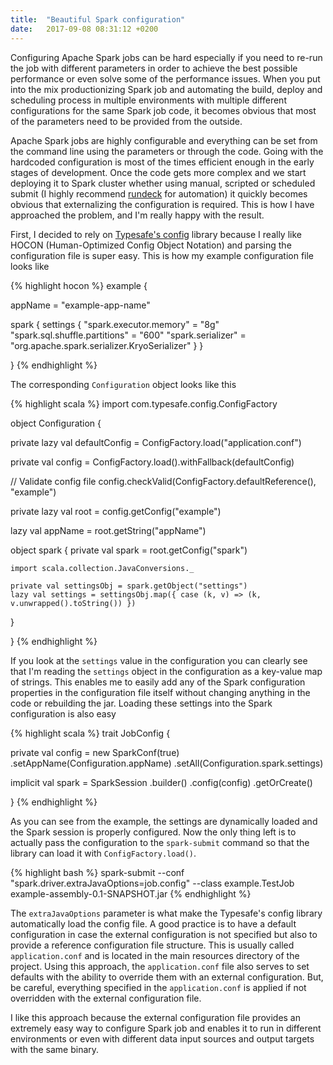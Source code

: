 ```yaml
---
title:  "Beautiful Spark configuration"
date:   2017-09-08 08:31:12 +0200
---
```


Configuring Apache Spark jobs can be hard especially if you need to re-run the job with different parameters in order to achieve the best possible performance or even solve some of the performance issues. When you put into the mix productionizing Spark job and automating the build, deploy and scheduling process in multiple environments with multiple different configurations for the same Spark job code, it becomes obvious that most of the parameters need to be provided from the outside.

Apache Spark jobs are highly configurable and everything can be set from the command line using the parameters or through the code. Going with the hardcoded configuration is most of the times efficient enough in the early stages of development. Once the code gets more complex and we start deploying it to Spark cluster whether using manual, scripted or scheduled submit (I highly recommend [rundeck][rundeck-link] for automation) it quickly becomes obvious that externalizing the configuration is required. This is how I have approached the problem, and I'm really happy with the result.

First, I decided to rely on [Typesafe's config][typesafe-config-link] library because I really like HOCON (Human-Optimized Config Object Notation) and parsing the configuration file is super easy. This is how my example configuration file looks like

{% highlight hocon %}
example {

  appName = "example-app-name"

  spark {
    settings {
      "spark.executor.memory" = "8g"
      "spark.sql.shuffle.partitions" = "600"
      "spark.serializer" = "org.apache.spark.serializer.KryoSerializer"
    }
  }

}
{% endhighlight %}

The corresponding `Configuration` object looks like this

{% highlight scala %}
import com.typesafe.config.ConfigFactory

object Configuration {

  private lazy val defaultConfig = ConfigFactory.load("application.conf")

  private val config = ConfigFactory.load().withFallback(defaultConfig)

  // Validate config file
  config.checkValid(ConfigFactory.defaultReference(), "example")

  private lazy val root = config.getConfig("example")

  lazy val appName = root.getString("appName")

  object spark {
    private val spark = root.getConfig("spark")

    import scala.collection.JavaConversions._

    private val settingsObj = spark.getObject("settings")
    lazy val settings = settingsObj.map({ case (k, v) => (k, v.unwrapped().toString()) })
  }

}
{% endhighlight %}

If you look at the `settings` value in the configuration you can clearly see that I'm reading the `settings` object in the configuration as a key-value map of strings. This enables me to easily add any of the Spark configuration properties in the configuration file itself without changing anything in the code or rebuilding the jar. Loading these settings into the Spark configuration is also easy

{% highlight scala %}
trait JobConfig {

  private val config = new SparkConf(true)
    .setAppName(Configuration.appName)
    .setAll(Configuration.spark.settings)

  implicit val spark = SparkSession
    .builder()
    .config(config)
    .getOrCreate()

}
{% endhighlight %}

As you can see from the example, the settings are dynamically loaded and the Spark session is properly configured. Now the only thing left is to actually pass the configuration to the `spark-submit` command so that the library can load it with `ConfigFactory.load()`.

{% highlight bash %}
spark-submit --conf "spark.driver.extraJavaOptions=job.config" --class example.TestJob example-assembly-0.1-SNAPSHOT.jar
{% endhighlight %}

The `extraJavaOptions` parameter is what make the Typesafe's config library automatically load the config file. A good practice is to have a default configuration in case the external configuration is not specified but also to provide a reference configuration file structure. This is usually called `application.conf` and is located in the main resources directory of the project. Using this approach, the `application.conf` file also serves to set defaults with the ability to override them with an external configuration. But, be careful, everything specified in the `application.conf` is applied if not overridden with the external configuration file.

I like this approach because the external configuration file provides an extremely easy way to configure Spark job and enables it to run in different environments or even with different data input sources and output targets with the same binary.

[rundeck-link]: https://www.rundeck.com/
[typesafe-config-link]: https://github.com/typesafehub/config

